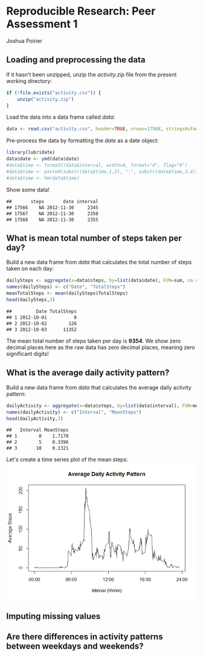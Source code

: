 # Reproducible Research: Peer Assessment 1
Joshua Poirier

## Loading and preprocessing the data
If it hasn't been unzipped, unzip the *activity.zip* file from the present working directory:

```r
if (!file.exists("activity.csv")) {
    unzip("activity.zip")
}
```

Load the data into a data frame called *data*:

```r
data <- read.csv("activity.csv", header=TRUE, nrows=17568, stringsAsFactors=FALSE)
```

Pre-process the data by formatting the *date* as a date object:

```r
library(lubridate)
data$date <- ymd(data$date)
#data$time <- formatC(data$interval, width=4, format="d", flag="0")
#data$time <- paste0(substr(data$time,1,2), ":", substr(data$time,3,4))
#data$time <- hm(data$time)
```

Show some data!

```
##       steps       date interval
## 17566    NA 2012-11-30     2345
## 17567    NA 2012-11-30     2350
## 17568    NA 2012-11-30     2355
```

## What is mean total number of steps taken per day?
Build a new data frame from *data* that calculates the total number of steps taken on each day:

```r
dailySteps <- aggregate(x=data$steps, by=list(data$date), FUN=sum, na.rm=TRUE)
names(dailySteps) <- c("Date", "TotalSteps")
meanTotalSteps <- mean(dailySteps$TotalSteps)
head(dailySteps,3)
```

```
##         Date TotalSteps
## 1 2012-10-01          0
## 2 2012-10-02        126
## 3 2012-10-03      11352
```

The mean total number of steps taken per day is **9354**.  We show zero decimal places here as the raw data has zero decimal places, meaning zero significant digits!



## What is the average daily activity pattern?
Build a new data frame from *data* that calculates the average daily activity pattern:

```r
dailyActivity <- aggregate(x=data$steps, by=list(data$interval), FUN=mean, na.rm=TRUE)
names(dailyActivity) <- c("Interval", "MeanSteps")
head(dailyActivity,3)
```

```
##   Interval MeanSteps
## 1        0    1.7170
## 2        5    0.3396
## 3       10    0.1321
```

Let's create a time series plot of the mean steps:
![plot of chunk unnamed-chunk-6](./PA1_template_files/figure-html/unnamed-chunk-6.png) 

## Imputing missing values



## Are there differences in activity patterns between weekdays and weekends?
